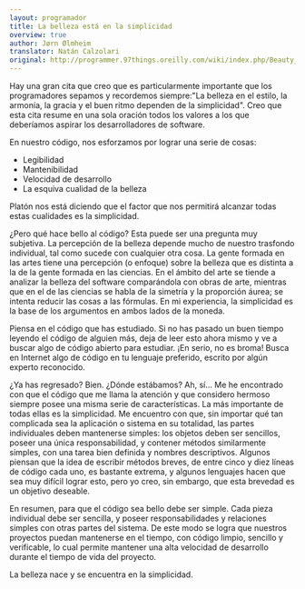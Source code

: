 ```yaml
---
layout: programador
title: La belleza está en la simplicidad
overview: true
author: Jørn Ølmheim
translator: Natán Calzolari
original: http://programmer.97things.oreilly.com/wiki/index.php/Beauty_Is_in_Simplicity
---
```


Hay una gran cita que creo que es particularmente importante que los
programadores sepamos y recordemos siempre:"La belleza en el estilo, la
armonía, la gracia y el buen ritmo dependen de la simplicidad". Creo que esta
cita resume en una sola oración todos los valores a los que deberíamos aspirar
los desarrolladores de software.

En nuestro código, nos esforzamos por lograr una serie de cosas:

* Legibilidad
* Mantenibilidad
* Velocidad de desarrollo
* La esquiva cualidad de la belleza

Platón nos está diciendo que el factor que nos permitirá alcanzar todas estas
cualidades es la simplicidad.

¿Pero qué hace bello al código? Esta puede ser una pregunta muy subjetiva. La
percepción de la belleza depende mucho de nuestro trasfondo individual, tal
como sucede con cualquier otra cosa. La gente formada en las artes tiene una
percepción (o enfoque) sobre la belleza que es distinta a la de la gente
formada en las ciencias. En el ámbito del arte se tiende a analizar la belleza
del software comparándola con obras de arte, mientras que en el de las ciencias
se habla de la simetría y la proporción áurea; se intenta reducir las cosas a
las fórmulas. En mi experiencia, la simplicidad es la base de los argumentos en
ambos lados de la moneda.

Piensa en el código que has estudiado. Si no has pasado un buen tiempo leyendo
el código de alguien más, deja de leer esto ahora mismo y ve a buscar algo de
código abierto para estudiar. ¡En serio, no es broma! Busca en Internet algo de
código en tu lenguaje preferido, escrito por algún experto reconocido.

¿Ya has regresado? Bien. ¿Dónde estábamos? Ah, sí… Me he encontrado con que el
código que me llama la atención y que considero hermoso siempre posee una misma
serie de características. La más importante de todas ellas es la simplicidad.
Me encuentro con que, sin importar qué tan complicada sea la aplicación o
sistema en su totalidad, las partes individuales deben mantenerse simples: los
objetos deben ser sencillos, poseer una única responsabilidad, y contener
métodos similarmente simples, con una tarea bien definida y nombres
descriptivos. Algunos piensan que la idea de escribir métodos breves, de entre
cinco y diez líneas de código cada uno, es bastante extrema, y algunos
lenguajes hacen que sea muy difícil lograr esto, pero yo creo, sin embargo,
que esta brevedad es un objetivo deseable.

En resumen, para que el código sea bello debe ser simple. Cada pieza individual
debe ser sencilla, y poseer responsabilidades y relaciones simples con otras
partes del sistema. De este modo se logra que nuestros proyectos puedan
mantenerse en el tiempo, con código limpio, sencillo y verificable, lo cual
permite mantener una alta velocidad de desarrollo durante el tiempo de vida del
proyecto.

La belleza nace y se encuentra en la simplicidad.


